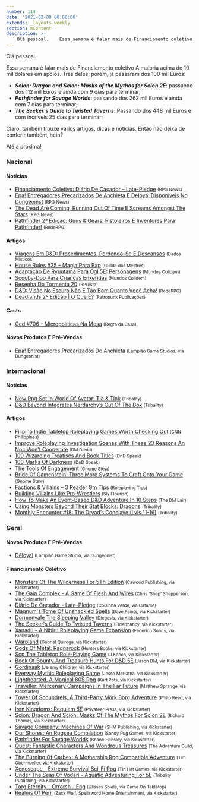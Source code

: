```yaml
---
number: 114
date: '2021-02-08 00:00:00'
extends: _layouts.weekly
section: mContent
description: >-
    Olá pessoal.    Essa semana é falar mais de Financiamento coletivo A maioria acima de 10 mil dólares em apoios. Três deles, porém, já passaram dos 100 mil Euros:    - **_Scion: Dragon and Scion: Masks of the Mythos for Scion 2E_**: passando dos 112 mil Euros e ainda com 9 dias para terminar; 
---
```


Olá pessoal.

Essa semana é falar mais de Financiamento coletivo A maioria acima de 10 mil dólares em apoios. Três deles, porém, já passaram dos 100 mil Euros:

- **_Scion: Dragon and Scion: Masks of the Mythos for Scion 2E_**: passando dos 112 mil Euros e ainda com 9 dias para terminar;
- **_Pathfinder for Savage Worlds_**: passando dos 262 mil Euros e ainda com 7 dias para terminar;
- **_The Seeker&#039;s Guide to Twisted Taverns_**: Passando dos 448 mil Euros e com incríveis 25 dias para terminar;

Claro, também trouxe vários artigos, dicas e notícias. Então não deixa de conferir também, hein?

Até a próxima!

### Nacional

#### Notícias

- [Financiamento Coletivo: Diário De Caçador – Late-Pledge] <small>(RPG News)</small>
- [Epa! Entregadores Precarizados De Anchieta E Deloyal Disponíveis No Dungeonist] <small>(RPG News)</small>
- [The Dead Are Coming, Running Out Of Time E Screams Amongst The Stars] <small>(RPG News)</small>
- [Pathfinder 2ª Edição: Guns &amp; Gears, Pistoleiros E Inventores Para Pathfinder!] <small>(RedeRPG)</small>

#### Artigos

- [Viagens Em D&amp;D: Procedimentos, Perdendo-Se E Descansos] <small>(Dados Místicos)</small>
- [House Rules #35 – Magia Para Bxp] <small>(Guilda dos Mestres)</small>
- [Adaptação De Ryuutama Para Ogl 5E: Personagens] <small>(Mundos Colidem)</small>
- [Scooby-Doo Para Crianças Enxeridas] <small>(Mundos Colidem)</small>
- [Resenha Do Tormenta 20] <small>(RPGista)</small>
- [D&amp;D: Visão No Escuro Não É Tão Bom Quanto Você Acha!] <small>(RedeRPG)</small>
- [Deadlands 2º Edição | O Que É?] <small>(Retropunk Publicações)</small>

#### Casts

- [Ccd #706 - Micropolíticas Na Mesa] <small>(Regra da Casa)</small>

#### Novos Produtos E Pré-Vendas

- [Epa! Entregadores Precarizados De Anchieta] <small>(Lampião Game Studios, via Dungeonist)</small>

### Internacional

#### Notícias

- [New Rpg Set In World Of Avatar: Tla &amp; Tlok] <small>(Tribality)</small>
- [D&amp;D Beyond Integrates Nerdarchy’s Out Of The Box] <small>(Tribality)</small>

#### Artigos

- [Filipino Indie Tabletop Roleplaying Games Worth Checking Out] <small>(CNN Philippines)</small>
- [Improve Roleplaying Investigation Scenes With These 23 Reasons An Npc Won’t Cooperate] <small>(DM David)</small>
- [100 Wizarding Treatises And Book Titles] <small>(DnD Speak)</small>
- [100 Marks Of Darkness] <small>(DnD Speak)</small>
- [The Tools Of Engagement] <small>(Gnome Stew)</small>
- [Bride Of Gamenstein: Three More Systems To Graft Onto Your Game] <small>(Gnome Stew)</small>
- [Factions &amp; Villains – 3 Reader Gm Tips] <small>(Roleplaying Tips)</small>
- [Building Villains Like Pro-Wrestlers] <small>(Sly Flourish)</small>
- [How To Make An Event-Based D&amp;D Adventure In 10 Steps] <small>(The DM Lair)</small>
- [Using Monsters Beyond Their Stat Blocks: Dragons] <small>(Tribality)</small>
- [Monthly Encounter #18: The Dryad’s Conclave (Lvls 11-16)] <small>(Tribality)</small>

### Geral

#### Novos Produtos E Pré-Vendas

- [Déloyal] <small>(Lampião Game Studio, via Dungeonist)</small>

#### Financiamento Coletivo

- [Monsters Of The Wilderness For 5Th Edition] <small>(Cawood Publishing, via Kickstarter)</small>
- [The Gaia Complex - A Game Of Flesh And Wires] <small>(Chris &#039;Shep&#039; Shepperson, via Kickstarter)</small>
- [Diário De Caçador - Late-Pledge] <small>(Coisinha Verde, via Catarse)</small>
- [Magnum&#039;s Tome Of Unshackled Spells] <small>(Dave.Paints, via Kickstarter)</small>
- [Dormenvale The Sleeping Valley] <small>(Diegesis, via Kickstarter)</small>
- [The Seeker&#039;s Guide To Twisted Taverns] <small>(Eldermancy, via Kickstarter)</small>
- [Xanadu - A Nibiru Roleplaying Game Expansion] <small>(Federico Sohns, via Kickstarter)</small>
- [Warpland] <small>(Gabriel Quiroga, via Kickstarter)</small>
- [Gods Of Metal: Ragnarock] <small>(Hunters Books, via Kickstarter)</small>
- [Scp The Tabletop Role-Playing Game] <small>(J.Keech, via Kickstarter)</small>
- [Book Of Bounty And Treasure Hunts For D&amp;D 5E] <small>(Jason DM, via Kickstarter)</small>
- [Gordinaak] <small>(Jeremy Childrey, via Kickstarter)</small>
- [Everway Mythic Roleplaying Game] <small>(Jesse McGatha, via Kickstarter)</small>
- [Lighthearted, A Magical 80S Rpg] <small>(Kurt Pots, via Kickstarter)</small>
- [Traveller: Mercenary Campaigns In The Far Future] <small>(Matthew Sprange, via Kickstarter)</small>
- [Tower Of Scoundrels, A Third-Party Mörk Borg Adventure] <small>(Philip Reed, via Kickstarter)</small>
- [Iron Kingdoms: Requiem *5E*] <small>(Privateer Press, via Kickstarter)</small>
- [Scion: Dragon And Scion: Masks Of The Mythos For Scion 2E] <small>(Richard Thomas, via Kickstarter)</small>
- [Savage Company: Machines Of War] <small>(SHM Publishing, via Kickstarter)</small>
- [Our Shores: An Rpgsea Compilation] <small>(Sandy Pug Games, via Kickstarter)</small>
- [Pathfinder For Savage Worlds] <small>(Shane Hensley, via Kickstarter)</small>
- [Quest: Fantastic Characters And Wondrous Treasures] <small>(The Adventure Guild, via Kickstarter)</small>
- [The Burning Of Carbex: A Mothership Rpg Compatible Adventure] <small>(Tim Obermueller, via Kickstarter)</small>
- [Xenoscape - Extreme Survival Sci-Fi Rpg] <small>(Tin Hat Games, via Kickstarter)</small>
- [Under The Seas Of Vodari - Aquatic Adventuring For 5E] <small>(Tribality Publishing, via Kickstarter)</small>
- [Torg Eternity - Orrorsh - Eng] <small>(UIisses Spiele, via Game On Tabletop)</small>
- [Realms Of Peril] <small>(Zack Wolf, Spellsword Home Entertainment, via Kickstarter)</small>


[Book Of Bounty And Treasure Hunts For D&amp;D 5E]: https://www.kickstarter.com/projects/jasondm/book-of-bounty-and-treasure-hunts-for-5e
[Tower Of Scoundrels, A Third-Party Mörk Borg Adventure]: https://www.kickstarter.com/projects/philipreed/tower-of-scoundrels-a-third-party-mork-borg-adventure
[The Burning Of Carbex: A Mothership Rpg Compatible Adventure]: https://www.kickstarter.com/projects/timobermuellergames/the-burning-of-carbex-a-mothership-rpg-compatible-adventure
[Torg Eternity - Orrorsh - Eng]: https://www.gameontabletop.com/cf430/torg-eternity-orrorsh-eng.html
[Monsters Of The Wilderness For 5Th Edition]: https://www.kickstarter.com/projects/cawoodpublishing/monsters-of-the-wilderness-for-5th-edition
[The Seeker&#039;s Guide To Twisted Taverns]: https://www.kickstarter.com/projects/415994272/the-seekers-guide-to-twisted-taverns
[Magnum&#039;s Tome Of Unshackled Spells]: https://www.kickstarter.com/projects/davepaintselementals/magnums-tome-of-unshackled-spells
[Traveller: Mercenary Campaigns In The Far Future]: https://www.kickstarter.com/projects/1990654819/traveller-mercenary-campaigns-in-the-far-future
[Scion: Dragon And Scion: Masks Of The Mythos For Scion 2E]: https://www.kickstarter.com/projects/200664283/scion-dragon-and-scion-masks-of-the-mythos-for-scion-2e
[Xanadu - A Nibiru Roleplaying Game Expansion]: https://www.kickstarter.com/projects/xanadunibiru/xanadu-a-nibiru-roleplaying-game-expansion
[Quest: Fantastic Characters And Wondrous Treasures]: https://www.kickstarter.com/projects/adventureguild/quest-fantastic-characters-and-wondrous-treasures
[Iron Kingdoms: Requiem *5E*]: https://www.kickstarter.com/projects/privateerpress/iron-kingdoms-requiem-5e
[Dormenvale The Sleeping Valley]: https://www.kickstarter.com/projects/dormenvale/dormenvale-the-sleeping-valley
[Under The Seas Of Vodari - Aquatic Adventuring For 5E]: https://www.kickstarter.com/projects/tribality/under-the-seas-of-vodari-aquatic-adventuring-for-5e
[Realms Of Peril]: https://www.kickstarter.com/projects/spellsword/realms-of-peril
[Pathfinder For Savage Worlds]: https://www.kickstarter.com/projects/545820095/pathfinder-for-savage-worlds
[Gods Of Metal: Ragnarock]: https://www.kickstarter.com/projects/huntersbooks/gods-of-metal-ragnarock
[Everway Mythic Roleplaying Game]: https://www.kickstarter.com/projects/jessemcgatha/everway-roleplaying-game
[Savage Company: Machines Of War]: https://www.kickstarter.com/projects/shmpublishing/savage-company-machines-of-war
[Xenoscape - Extreme Survival Sci-Fi Rpg]: https://www.kickstarter.com/projects/tinhatgames/xenoscape-a-post-sci-fi-tabletop-rpg
[Scp The Tabletop Role-Playing Game]: https://www.kickstarter.com/projects/zombiemouse/scp-the-tabletop-role-playing-game
[Lighthearted, A Magical 80S Rpg]: https://www.kickstarter.com/projects/kurtpotts/lighthearted
[The Gaia Complex - A Game Of Flesh And Wires]: https://www.kickstarter.com/projects/thegaiacomplex/the-gaia-complex-a-game-of-flesh-and-wires-0
[Warpland]: https://www.kickstarter.com/projects/gavrielquiroga/warpland
[Gordinaak]: https://www.kickstarter.com/projects/526878157/gordinaak
[Our Shores: An Rpgsea Compilation]: https://www.kickstarter.com/projects/sandypuggames/our-shores-an-rpgsea-compilation
[The Dead Are Coming, Running Out Of Time E Screams Amongst The Stars]: https://newsrpg.wordpress.com/2021/02/02/the-dead-are-coming-running-out-of-time-e-screams-amongst-the-stars/
[Using Monsters Beyond Their Stat Blocks: Dragons]: https://www.tribality.com/2021/02/02/using-monsters-beyond-their-stat-blocks-dragons/
[Improve Roleplaying Investigation Scenes With These 23 Reasons An Npc Won’t Cooperate]: https://dmdavid.com/tag/improve-roleplaying-investigation-scenes-with-these-22-reasons-an-npc-wont-cooperate/
[How To Make An Event-Based D&amp;D Adventure In 10 Steps]: https://www.thedmlair.com/2021/02/02/how-to-make-an-event-based-dd-adventure-in-10-steps/
[House Rules #35 – Magia Para Bxp]: http://guildadosmestres.com.br/2021/02/03/house-rules-35-magia-para-bxp/
[Epa! Entregadores Precarizados De Anchieta E Deloyal Disponíveis No Dungeonist]: https://newsrpg.wordpress.com/2021/02/03/epa-entregadores-precarizados-de-anchieta-e-deloyal-disponiveis-no-dungeonist/
[Déloyal]: https://www.dungeonist.com/marketplace/product/deloyal/
[Epa! Entregadores Precarizados De Anchieta]: https://www.dungeonist.com/marketplace/product/epa-entregadores-precarizados-de-anchieta/
[New Rpg Set In World Of Avatar: Tla &amp; Tlok]: https://www.tribality.com/2021/02/03/new-rpg-set-in-world-of-avatar-tla-tlok/
[Bride Of Gamenstein: Three More Systems To Graft Onto Your Game]: https://gnomestew.com/bride-of-gamenstein-three-more-systems-to-graft-onto-your-game/
[Monthly Encounter #18: The Dryad’s Conclave (Lvls 11-16)]: https://www.tribality.com/2021/02/03/monthly-encounter-18-the-dryads-conclave-lvls-11-16/
[Pathfinder 2ª Edição: Guns &amp; Gears, Pistoleiros E Inventores Para Pathfinder!]: https://www.rederpg.com.br/2021/02/03/pathfinder-2a-edicao-guns-gears-pistoleiros-e-inventores-para-pathfinder/
[Deadlands 2º Edição | O Que É?]: https://retropunk.com.br/editora/deadlands-2o-edicao-o-que-e/
[Resenha Do Tormenta 20]: https://rpgista.com.br/2021/02/03/resenha-do-tormenta-20/?utm_source=rss&amp;utm_medium=rss&amp;utm_campaign=resenha-do-tormenta-20
[Financiamento Coletivo: Diário De Caçador – Late-Pledge]: https://newsrpg.wordpress.com/2021/02/05/financiamento-coletivo-diario-de-cacador-late-pledge/
[Diário De Caçador - Late-Pledge]: https://www.catarse.me/diariodocacador_lp
[Factions &amp; Villains – 3 Reader Gm Tips]: https://www.roleplayingtips.com/npcs-roleplaying/factions-villains-3-reader-gm-tips/
[D&amp;D Beyond Integrates Nerdarchy’s Out Of The Box]: https://www.tribality.com/2021/02/05/dd-beyond-integrates-nerdarchys-out-of-the-box/
[Viagens Em D&amp;D: Procedimentos, Perdendo-Se E Descansos]: https://dadosmisticos.com/2021/02/05/viagens-em-dd-procedimentos-perdendo-se-e-descansos/
[100 Marks Of Darkness]: http://dndspeak.com/2021/02/04/100-marks-of-darkness/
[Scooby-Doo Para Crianças Enxeridas]: https://www.mundoscolidem.com.br/scooby-doo-para-criancas-enxeridas/
[100 Wizarding Treatises And Book Titles]: http://dndspeak.com/2021/02/07/100-wizarding-treatises-and-book-titles/
[D&amp;D: Visão No Escuro Não É Tão Bom Quanto Você Acha!]: https://www.rederpg.com.br/2021/02/07/dd-visao-no-escuro-nao-e-tao-bom-quanto-voce-acha/
[Ccd #706 - Micropolíticas Na Mesa]: https://regradacasa.podbean.com/e/ccd-706-micropoliticas-na-mesa/
[Adaptação De Ryuutama Para Ogl 5E: Personagens]: https://www.mundoscolidem.com.br/ryuutama-5e-personagens/
[Building Villains Like Pro-Wrestlers]: https://slyflourish.com/tips_from_pro_wrestling.html
[The Tools Of Engagement]: https://gnomestew.com/the-tools-of-engagement/
[Filipino Indie Tabletop Roleplaying Games Worth Checking Out]: https://cnnphilippines.com/life/leisure/2021/2/5/filipino-tabletop-roleplaying-games.html
